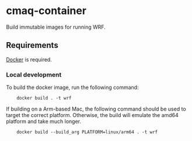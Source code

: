 # cmaq-container

Build immutable images for running WRF.


## Requirements

[Docker](https://www.docker.com/) is required.

    
### Local development


To build the docker image, run the following command:

```
    docker build . -t wrf
```

If building on a Arm-based Mac, the following command should be used to target the correct platform.
Otherwise, the build will emulate the amd64 platform and take much longer.

```
    docker build --build_arg PLATFORM=linux/arm64 . -t wrf
```
